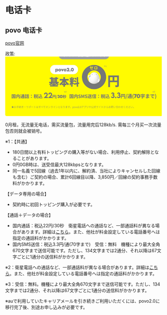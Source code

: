 # 电话卡

## povo 电话卡

[povo官网](https://povo.jp/support/guide/sim/)

政策: 
![alt text]({57A5FBB7-9FC0-4B3D-8518-15930EAB0A3F}.png)


0月租，无流量无电话，需买流量包，流量用完后128kb/s. 需每三个月买一次流量包否则就会被销号。

※1：【共通】
- 180日間以上有料トッピングの購入等がない場合、利用停止、契約解除となることがあります。
- 0円0GB時は、送受信最大128kbpsとなります。
- 同一名義で5回線（過去1年以内に、解約済、当社によりキャンセルした回線も含む）ご契約の場合、累計6回線目以降、3,850円／回線の契約事務手数料がかかります。

【データ専用の場合】
- 契約時に初回トッピング購入が必要です。

【通話＋データの場合】
- 国内通話：税込22円/30秒　衛星電話への通話など、一部通話料が異なる場合があります。詳細は[こちら](#)。また、他社が料金設定している電話番号へは指定の通話料がかかります。
- 国内SMS送信：税込3.3円/通(70字まで)　受信：無料　機種により最大全角670文字まで送信可能です。ただし、134文字までは2通分、それ以降は67文字ごとに1通分の送信料がかかります。

※2：衛星電話への通話など、一部通話料が異なる場合があります。詳細は[こちら](#)。また、他社が料金設定している電話番号へは指定の通話料がかかります。

※3：受信：無料。機種により最大全角670文字まで送信可能です。ただし、134文字までは2通分、それ以降は67文字ごとに1通分の送信料がかかります。

※auで利用していたキャリアメールを引き続きご利用いただくには、povo2.0に移行完了後、別途お申し込みが必要です。
